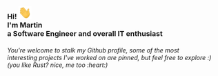 <h3>
Hi! <img src="https://raw.githubusercontent.com/Martichou/martichou/master/hi.gif" height="30px" width="30px"><br>
I'm Martin<br>a Software Engineer and overall IT enthusiast
</h3>

<h6>You're welcome to stalk my Github profile, some of the most<br>
interesting projects I've worked on are pinned, but feel free to explore :)<br>
(you like Rust? nice, me too :heart:)
</h6>
